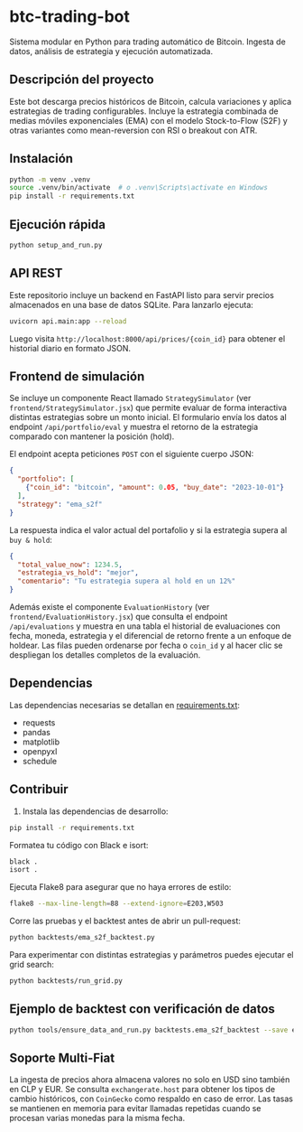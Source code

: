 # btc-trading-bot

Sistema modular en Python para trading automático de Bitcoin. Ingesta de datos, análisis de estrategia y ejecución automatizada.

## Descripción del proyecto

Este bot descarga precios históricos de Bitcoin, calcula variaciones y aplica estrategias de trading configurables. Incluye la estrategia combinada de medias móviles exponenciales (EMA) con el modelo Stock-to-Flow (S2F) y otras variantes como mean-reversion con RSI o breakout con ATR.

## Instalación

```bash
python -m venv .venv
source .venv/bin/activate  # o .venv\Scripts\activate en Windows
pip install -r requirements.txt
```

## Ejecución rápida

```bash
python setup_and_run.py
```

## API REST

Este repositorio incluye un backend en FastAPI listo para servir precios
almacenados en una base de datos SQLite. Para lanzarlo ejecuta:

```bash
uvicorn api.main:app --reload
```

Luego visita `http://localhost:8000/api/prices/{coin_id}` para obtener el
historial diario en formato JSON.

## Frontend de simulación

Se incluye un componente React llamado `StrategySimulator` (ver
`frontend/StrategySimulator.jsx`) que permite evaluar de forma interactiva
distintas estrategias sobre un monto inicial. El formulario envía los datos al
endpoint `/api/portfolio/eval` y muestra el retorno de la estrategia comparado
con mantener la posición (hold).

El endpoint acepta peticiones `POST` con el siguiente cuerpo JSON:

```json
{
  "portfolio": [
    {"coin_id": "bitcoin", "amount": 0.05, "buy_date": "2023-10-01"}
  ],
  "strategy": "ema_s2f"
}
```

La respuesta indica el valor actual del portafolio y si la estrategia supera al
`buy & hold`:

```json
{
  "total_value_now": 1234.5,
  "estrategia_vs_hold": "mejor",
  "comentario": "Tu estrategia supera al hold en un 12%"
}
```

Además existe el componente `EvaluationHistory` (ver
`frontend/EvaluationHistory.jsx`) que consulta el endpoint `/api/evaluations` y
muestra en una tabla el historial de evaluaciones con fecha, moneda,
estrategia y el diferencial de retorno frente a un enfoque de holdear. Las
filas pueden ordenarse por fecha o `coin_id` y al hacer clic se despliegan los
detalles completos de la evaluación.

## Dependencias

Las dependencias necesarias se detallan en [requirements.txt](requirements.txt):

- requests
- pandas
- matplotlib
- openpyxl
- schedule

## Contribuir

1. Instala las dependencias de desarrollo:

```bash
pip install -r requirements.txt
```

Formatea tu código con Black e isort:

```bash
black .
isort .
```

Ejecuta Flake8 para asegurar que no haya errores de estilo:

```bash
flake8 --max-line-length=88 --extend-ignore=E203,W503
```

Corre las pruebas y el backtest antes de abrir un pull-request:

```bash
python backtests/ema_s2f_backtest.py
```
Para experimentar con distintas estrategias y parámetros puedes ejecutar el grid search:

```bash
python backtests/run_grid.py
```

## Ejemplo de backtest con verificación de datos

```bash
python tools/ensure_data_and_run.py backtests.ema_s2f_backtest --save equity.png
```

## Soporte Multi-Fiat

La ingesta de precios ahora almacena valores no solo en USD sino también en CLP y EUR.
Se consulta `exchangerate.host` para obtener los tipos de cambio históricos, con
`CoinGecko` como respaldo en caso de error. Las tasas se mantienen en memoria para
evitar llamadas repetidas cuando se procesan varias monedas para la misma fecha.
